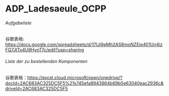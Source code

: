 # ADP_Ladesaeule_OCPP



###### Aufgabeliste

谷歌表格: https://docs.google.com/spreadsheets/d/17lJi9eMh2AS8moNZEip401Un4izFQ7JtTx4U8HynT7c/edit?usp=sharing

###### Liste der zu bestellenden Komponenten

谷歌表格：https://excel.cloud.microsoft/open/onedrive/?docId=2AC683AC325DC5F5%21s745efa8943864b69b5e63040eac2936c&driveId=2AC683AC325DC5F5
